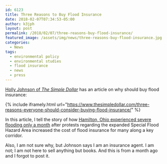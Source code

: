 ```yaml
---
id: 6123
title: Three Reasons to Buy Flood Insurance
date: 2018-02-07T07:34:53-05:00
author: k3jph
layout: post
permalink: /2018/02/07/three-reasons-buy-flood-insurance/
featured_image: /assets/img/news/three-reasons-buy-flood-insurance.jpg
categories:
  - News
tags:
  - environmental policy
  - environmental studies
  - flood insurance
  - news
  - press
---
```

[Holly Johnson of _The Simple Dollar_](three-reasons-buy-flood-insurance)
has an article on why should buy flood insurance:

{% include iframely.html url="https://www.thesimpledollar.com/three-reasons-everyone-should-consider-buying-flood-insurance/" %}

In this article, I tell the story of how [Hamilton, Ohio experienced
severe flooding only a month](/2016/06/02/femas-flood-maps-not-scam/)
after protests regarding the expanded Special Flood Hazard Area
increased the cost of flood insurance for many along a key corridor.

Also, I am not sure why, but Johnson says I am an insurance agent.
I am not; I am not here to sell anything but books.  And this is
from a month ago and I forgot to post it.

